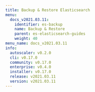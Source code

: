 ```yaml
---
title: Backup & Restore Elasticsearch
menu:
  docs_v2021.03.11:
    identifier: es-backup
    name: Backup & Restore
    parent: es-elasticsearch-guides
    weight: 40
menu_name: docs_v2021.03.11
info:
  autoscaler: v0.2.0
  cli: v0.17.0
  community: v0.17.0
  enterprise: v0.4.0
  installer: v0.17.0
  release: v2021.03.11
  version: v2021.03.11
---
```


